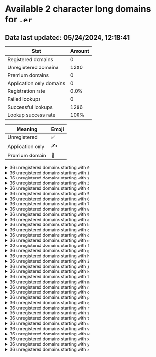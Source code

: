 # Available 2 character long domains for `.er`

## Data last updated: 05/24/2024, 12:18:41

|Stat|Amount|
|--|--|
|Registered domains|0|
|Unregistered domains|1296|
|Premium domains|0|
|Application only domains|0|
|Registration rate|0.0%|
|Failed lookups|0|
|Successful lookups|1296|
|Lookup success rate|100%|


|Meaning|Emoji|
|--|--|
|Unregistered|:white_check_mark:|
|Application only|:writing_hand:|
|Premium domain|:gem:|

<details>
<summary>36 unregistered domains starting with <bold><code>0</code></bold></summary>

|Type|Domain|
|--|--|
|:white_check_mark:|`00.er`|
|:white_check_mark:|`01.er`|
|:white_check_mark:|`02.er`|
|:white_check_mark:|`03.er`|
|:white_check_mark:|`04.er`|
|:white_check_mark:|`05.er`|
|:white_check_mark:|`06.er`|
|:white_check_mark:|`07.er`|
|:white_check_mark:|`08.er`|
|:white_check_mark:|`09.er`|
|:white_check_mark:|`0a.er`|
|:white_check_mark:|`0b.er`|
|:white_check_mark:|`0c.er`|
|:white_check_mark:|`0d.er`|
|:white_check_mark:|`0e.er`|
|:white_check_mark:|`0f.er`|
|:white_check_mark:|`0g.er`|
|:white_check_mark:|`0h.er`|
|:white_check_mark:|`0i.er`|
|:white_check_mark:|`0j.er`|
|:white_check_mark:|`0k.er`|
|:white_check_mark:|`0l.er`|
|:white_check_mark:|`0m.er`|
|:white_check_mark:|`0n.er`|
|:white_check_mark:|`0o.er`|
|:white_check_mark:|`0p.er`|
|:white_check_mark:|`0q.er`|
|:white_check_mark:|`0r.er`|
|:white_check_mark:|`0s.er`|
|:white_check_mark:|`0t.er`|
|:white_check_mark:|`0u.er`|
|:white_check_mark:|`0v.er`|
|:white_check_mark:|`0w.er`|
|:white_check_mark:|`0x.er`|
|:white_check_mark:|`0y.er`|
|:white_check_mark:|`0z.er`|
</details>
<details>
<summary>36 unregistered domains starting with <bold><code>1</code></bold></summary>

|Type|Domain|
|--|--|
|:white_check_mark:|`10.er`|
|:white_check_mark:|`11.er`|
|:white_check_mark:|`12.er`|
|:white_check_mark:|`13.er`|
|:white_check_mark:|`14.er`|
|:white_check_mark:|`15.er`|
|:white_check_mark:|`16.er`|
|:white_check_mark:|`17.er`|
|:white_check_mark:|`18.er`|
|:white_check_mark:|`19.er`|
|:white_check_mark:|`1a.er`|
|:white_check_mark:|`1b.er`|
|:white_check_mark:|`1c.er`|
|:white_check_mark:|`1d.er`|
|:white_check_mark:|`1e.er`|
|:white_check_mark:|`1f.er`|
|:white_check_mark:|`1g.er`|
|:white_check_mark:|`1h.er`|
|:white_check_mark:|`1i.er`|
|:white_check_mark:|`1j.er`|
|:white_check_mark:|`1k.er`|
|:white_check_mark:|`1l.er`|
|:white_check_mark:|`1m.er`|
|:white_check_mark:|`1n.er`|
|:white_check_mark:|`1o.er`|
|:white_check_mark:|`1p.er`|
|:white_check_mark:|`1q.er`|
|:white_check_mark:|`1r.er`|
|:white_check_mark:|`1s.er`|
|:white_check_mark:|`1t.er`|
|:white_check_mark:|`1u.er`|
|:white_check_mark:|`1v.er`|
|:white_check_mark:|`1w.er`|
|:white_check_mark:|`1x.er`|
|:white_check_mark:|`1y.er`|
|:white_check_mark:|`1z.er`|
</details>
<details>
<summary>36 unregistered domains starting with <bold><code>2</code></bold></summary>

|Type|Domain|
|--|--|
|:white_check_mark:|`20.er`|
|:white_check_mark:|`21.er`|
|:white_check_mark:|`22.er`|
|:white_check_mark:|`23.er`|
|:white_check_mark:|`24.er`|
|:white_check_mark:|`25.er`|
|:white_check_mark:|`26.er`|
|:white_check_mark:|`27.er`|
|:white_check_mark:|`28.er`|
|:white_check_mark:|`29.er`|
|:white_check_mark:|`2a.er`|
|:white_check_mark:|`2b.er`|
|:white_check_mark:|`2c.er`|
|:white_check_mark:|`2d.er`|
|:white_check_mark:|`2e.er`|
|:white_check_mark:|`2f.er`|
|:white_check_mark:|`2g.er`|
|:white_check_mark:|`2h.er`|
|:white_check_mark:|`2i.er`|
|:white_check_mark:|`2j.er`|
|:white_check_mark:|`2k.er`|
|:white_check_mark:|`2l.er`|
|:white_check_mark:|`2m.er`|
|:white_check_mark:|`2n.er`|
|:white_check_mark:|`2o.er`|
|:white_check_mark:|`2p.er`|
|:white_check_mark:|`2q.er`|
|:white_check_mark:|`2r.er`|
|:white_check_mark:|`2s.er`|
|:white_check_mark:|`2t.er`|
|:white_check_mark:|`2u.er`|
|:white_check_mark:|`2v.er`|
|:white_check_mark:|`2w.er`|
|:white_check_mark:|`2x.er`|
|:white_check_mark:|`2y.er`|
|:white_check_mark:|`2z.er`|
</details>
<details>
<summary>36 unregistered domains starting with <bold><code>3</code></bold></summary>

|Type|Domain|
|--|--|
|:white_check_mark:|`30.er`|
|:white_check_mark:|`31.er`|
|:white_check_mark:|`32.er`|
|:white_check_mark:|`33.er`|
|:white_check_mark:|`34.er`|
|:white_check_mark:|`35.er`|
|:white_check_mark:|`36.er`|
|:white_check_mark:|`37.er`|
|:white_check_mark:|`38.er`|
|:white_check_mark:|`39.er`|
|:white_check_mark:|`3a.er`|
|:white_check_mark:|`3b.er`|
|:white_check_mark:|`3c.er`|
|:white_check_mark:|`3d.er`|
|:white_check_mark:|`3e.er`|
|:white_check_mark:|`3f.er`|
|:white_check_mark:|`3g.er`|
|:white_check_mark:|`3h.er`|
|:white_check_mark:|`3i.er`|
|:white_check_mark:|`3j.er`|
|:white_check_mark:|`3k.er`|
|:white_check_mark:|`3l.er`|
|:white_check_mark:|`3m.er`|
|:white_check_mark:|`3n.er`|
|:white_check_mark:|`3o.er`|
|:white_check_mark:|`3p.er`|
|:white_check_mark:|`3q.er`|
|:white_check_mark:|`3r.er`|
|:white_check_mark:|`3s.er`|
|:white_check_mark:|`3t.er`|
|:white_check_mark:|`3u.er`|
|:white_check_mark:|`3v.er`|
|:white_check_mark:|`3w.er`|
|:white_check_mark:|`3x.er`|
|:white_check_mark:|`3y.er`|
|:white_check_mark:|`3z.er`|
</details>
<details>
<summary>36 unregistered domains starting with <bold><code>4</code></bold></summary>

|Type|Domain|
|--|--|
|:white_check_mark:|`40.er`|
|:white_check_mark:|`41.er`|
|:white_check_mark:|`42.er`|
|:white_check_mark:|`43.er`|
|:white_check_mark:|`44.er`|
|:white_check_mark:|`45.er`|
|:white_check_mark:|`46.er`|
|:white_check_mark:|`47.er`|
|:white_check_mark:|`48.er`|
|:white_check_mark:|`49.er`|
|:white_check_mark:|`4a.er`|
|:white_check_mark:|`4b.er`|
|:white_check_mark:|`4c.er`|
|:white_check_mark:|`4d.er`|
|:white_check_mark:|`4e.er`|
|:white_check_mark:|`4f.er`|
|:white_check_mark:|`4g.er`|
|:white_check_mark:|`4h.er`|
|:white_check_mark:|`4i.er`|
|:white_check_mark:|`4j.er`|
|:white_check_mark:|`4k.er`|
|:white_check_mark:|`4l.er`|
|:white_check_mark:|`4m.er`|
|:white_check_mark:|`4n.er`|
|:white_check_mark:|`4o.er`|
|:white_check_mark:|`4p.er`|
|:white_check_mark:|`4q.er`|
|:white_check_mark:|`4r.er`|
|:white_check_mark:|`4s.er`|
|:white_check_mark:|`4t.er`|
|:white_check_mark:|`4u.er`|
|:white_check_mark:|`4v.er`|
|:white_check_mark:|`4w.er`|
|:white_check_mark:|`4x.er`|
|:white_check_mark:|`4y.er`|
|:white_check_mark:|`4z.er`|
</details>
<details>
<summary>36 unregistered domains starting with <bold><code>5</code></bold></summary>

|Type|Domain|
|--|--|
|:white_check_mark:|`50.er`|
|:white_check_mark:|`51.er`|
|:white_check_mark:|`52.er`|
|:white_check_mark:|`53.er`|
|:white_check_mark:|`54.er`|
|:white_check_mark:|`55.er`|
|:white_check_mark:|`56.er`|
|:white_check_mark:|`57.er`|
|:white_check_mark:|`58.er`|
|:white_check_mark:|`59.er`|
|:white_check_mark:|`5a.er`|
|:white_check_mark:|`5b.er`|
|:white_check_mark:|`5c.er`|
|:white_check_mark:|`5d.er`|
|:white_check_mark:|`5e.er`|
|:white_check_mark:|`5f.er`|
|:white_check_mark:|`5g.er`|
|:white_check_mark:|`5h.er`|
|:white_check_mark:|`5i.er`|
|:white_check_mark:|`5j.er`|
|:white_check_mark:|`5k.er`|
|:white_check_mark:|`5l.er`|
|:white_check_mark:|`5m.er`|
|:white_check_mark:|`5n.er`|
|:white_check_mark:|`5o.er`|
|:white_check_mark:|`5p.er`|
|:white_check_mark:|`5q.er`|
|:white_check_mark:|`5r.er`|
|:white_check_mark:|`5s.er`|
|:white_check_mark:|`5t.er`|
|:white_check_mark:|`5u.er`|
|:white_check_mark:|`5v.er`|
|:white_check_mark:|`5w.er`|
|:white_check_mark:|`5x.er`|
|:white_check_mark:|`5y.er`|
|:white_check_mark:|`5z.er`|
</details>
<details>
<summary>36 unregistered domains starting with <bold><code>6</code></bold></summary>

|Type|Domain|
|--|--|
|:white_check_mark:|`60.er`|
|:white_check_mark:|`61.er`|
|:white_check_mark:|`62.er`|
|:white_check_mark:|`63.er`|
|:white_check_mark:|`64.er`|
|:white_check_mark:|`65.er`|
|:white_check_mark:|`66.er`|
|:white_check_mark:|`67.er`|
|:white_check_mark:|`68.er`|
|:white_check_mark:|`69.er`|
|:white_check_mark:|`6a.er`|
|:white_check_mark:|`6b.er`|
|:white_check_mark:|`6c.er`|
|:white_check_mark:|`6d.er`|
|:white_check_mark:|`6e.er`|
|:white_check_mark:|`6f.er`|
|:white_check_mark:|`6g.er`|
|:white_check_mark:|`6h.er`|
|:white_check_mark:|`6i.er`|
|:white_check_mark:|`6j.er`|
|:white_check_mark:|`6k.er`|
|:white_check_mark:|`6l.er`|
|:white_check_mark:|`6m.er`|
|:white_check_mark:|`6n.er`|
|:white_check_mark:|`6o.er`|
|:white_check_mark:|`6p.er`|
|:white_check_mark:|`6q.er`|
|:white_check_mark:|`6r.er`|
|:white_check_mark:|`6s.er`|
|:white_check_mark:|`6t.er`|
|:white_check_mark:|`6u.er`|
|:white_check_mark:|`6v.er`|
|:white_check_mark:|`6w.er`|
|:white_check_mark:|`6x.er`|
|:white_check_mark:|`6y.er`|
|:white_check_mark:|`6z.er`|
</details>
<details>
<summary>36 unregistered domains starting with <bold><code>7</code></bold></summary>

|Type|Domain|
|--|--|
|:white_check_mark:|`70.er`|
|:white_check_mark:|`71.er`|
|:white_check_mark:|`72.er`|
|:white_check_mark:|`73.er`|
|:white_check_mark:|`74.er`|
|:white_check_mark:|`75.er`|
|:white_check_mark:|`76.er`|
|:white_check_mark:|`77.er`|
|:white_check_mark:|`78.er`|
|:white_check_mark:|`79.er`|
|:white_check_mark:|`7a.er`|
|:white_check_mark:|`7b.er`|
|:white_check_mark:|`7c.er`|
|:white_check_mark:|`7d.er`|
|:white_check_mark:|`7e.er`|
|:white_check_mark:|`7f.er`|
|:white_check_mark:|`7g.er`|
|:white_check_mark:|`7h.er`|
|:white_check_mark:|`7i.er`|
|:white_check_mark:|`7j.er`|
|:white_check_mark:|`7k.er`|
|:white_check_mark:|`7l.er`|
|:white_check_mark:|`7m.er`|
|:white_check_mark:|`7n.er`|
|:white_check_mark:|`7o.er`|
|:white_check_mark:|`7p.er`|
|:white_check_mark:|`7q.er`|
|:white_check_mark:|`7r.er`|
|:white_check_mark:|`7s.er`|
|:white_check_mark:|`7t.er`|
|:white_check_mark:|`7u.er`|
|:white_check_mark:|`7v.er`|
|:white_check_mark:|`7w.er`|
|:white_check_mark:|`7x.er`|
|:white_check_mark:|`7y.er`|
|:white_check_mark:|`7z.er`|
</details>
<details>
<summary>36 unregistered domains starting with <bold><code>8</code></bold></summary>

|Type|Domain|
|--|--|
|:white_check_mark:|`80.er`|
|:white_check_mark:|`81.er`|
|:white_check_mark:|`82.er`|
|:white_check_mark:|`83.er`|
|:white_check_mark:|`84.er`|
|:white_check_mark:|`85.er`|
|:white_check_mark:|`86.er`|
|:white_check_mark:|`87.er`|
|:white_check_mark:|`88.er`|
|:white_check_mark:|`89.er`|
|:white_check_mark:|`8a.er`|
|:white_check_mark:|`8b.er`|
|:white_check_mark:|`8c.er`|
|:white_check_mark:|`8d.er`|
|:white_check_mark:|`8e.er`|
|:white_check_mark:|`8f.er`|
|:white_check_mark:|`8g.er`|
|:white_check_mark:|`8h.er`|
|:white_check_mark:|`8i.er`|
|:white_check_mark:|`8j.er`|
|:white_check_mark:|`8k.er`|
|:white_check_mark:|`8l.er`|
|:white_check_mark:|`8m.er`|
|:white_check_mark:|`8n.er`|
|:white_check_mark:|`8o.er`|
|:white_check_mark:|`8p.er`|
|:white_check_mark:|`8q.er`|
|:white_check_mark:|`8r.er`|
|:white_check_mark:|`8s.er`|
|:white_check_mark:|`8t.er`|
|:white_check_mark:|`8u.er`|
|:white_check_mark:|`8v.er`|
|:white_check_mark:|`8w.er`|
|:white_check_mark:|`8x.er`|
|:white_check_mark:|`8y.er`|
|:white_check_mark:|`8z.er`|
</details>
<details>
<summary>36 unregistered domains starting with <bold><code>9</code></bold></summary>

|Type|Domain|
|--|--|
|:white_check_mark:|`90.er`|
|:white_check_mark:|`91.er`|
|:white_check_mark:|`92.er`|
|:white_check_mark:|`93.er`|
|:white_check_mark:|`94.er`|
|:white_check_mark:|`95.er`|
|:white_check_mark:|`96.er`|
|:white_check_mark:|`97.er`|
|:white_check_mark:|`98.er`|
|:white_check_mark:|`99.er`|
|:white_check_mark:|`9a.er`|
|:white_check_mark:|`9b.er`|
|:white_check_mark:|`9c.er`|
|:white_check_mark:|`9d.er`|
|:white_check_mark:|`9e.er`|
|:white_check_mark:|`9f.er`|
|:white_check_mark:|`9g.er`|
|:white_check_mark:|`9h.er`|
|:white_check_mark:|`9i.er`|
|:white_check_mark:|`9j.er`|
|:white_check_mark:|`9k.er`|
|:white_check_mark:|`9l.er`|
|:white_check_mark:|`9m.er`|
|:white_check_mark:|`9n.er`|
|:white_check_mark:|`9o.er`|
|:white_check_mark:|`9p.er`|
|:white_check_mark:|`9q.er`|
|:white_check_mark:|`9r.er`|
|:white_check_mark:|`9s.er`|
|:white_check_mark:|`9t.er`|
|:white_check_mark:|`9u.er`|
|:white_check_mark:|`9v.er`|
|:white_check_mark:|`9w.er`|
|:white_check_mark:|`9x.er`|
|:white_check_mark:|`9y.er`|
|:white_check_mark:|`9z.er`|
</details>
<details>
<summary>36 unregistered domains starting with <bold><code>a</code></bold></summary>

|Type|Domain|
|--|--|
|:white_check_mark:|`a0.er`|
|:white_check_mark:|`a1.er`|
|:white_check_mark:|`a2.er`|
|:white_check_mark:|`a3.er`|
|:white_check_mark:|`a4.er`|
|:white_check_mark:|`a5.er`|
|:white_check_mark:|`a6.er`|
|:white_check_mark:|`a7.er`|
|:white_check_mark:|`a8.er`|
|:white_check_mark:|`a9.er`|
|:white_check_mark:|`aa.er`|
|:white_check_mark:|`ab.er`|
|:white_check_mark:|`ac.er`|
|:white_check_mark:|`ad.er`|
|:white_check_mark:|`ae.er`|
|:white_check_mark:|`af.er`|
|:white_check_mark:|`ag.er`|
|:white_check_mark:|`ah.er`|
|:white_check_mark:|`ai.er`|
|:white_check_mark:|`aj.er`|
|:white_check_mark:|`ak.er`|
|:white_check_mark:|`al.er`|
|:white_check_mark:|`am.er`|
|:white_check_mark:|`an.er`|
|:white_check_mark:|`ao.er`|
|:white_check_mark:|`ap.er`|
|:white_check_mark:|`aq.er`|
|:white_check_mark:|`ar.er`|
|:white_check_mark:|`as.er`|
|:white_check_mark:|`at.er`|
|:white_check_mark:|`au.er`|
|:white_check_mark:|`av.er`|
|:white_check_mark:|`aw.er`|
|:white_check_mark:|`ax.er`|
|:white_check_mark:|`ay.er`|
|:white_check_mark:|`az.er`|
</details>
<details>
<summary>36 unregistered domains starting with <bold><code>b</code></bold></summary>

|Type|Domain|
|--|--|
|:white_check_mark:|`b0.er`|
|:white_check_mark:|`b1.er`|
|:white_check_mark:|`b2.er`|
|:white_check_mark:|`b3.er`|
|:white_check_mark:|`b4.er`|
|:white_check_mark:|`b5.er`|
|:white_check_mark:|`b6.er`|
|:white_check_mark:|`b7.er`|
|:white_check_mark:|`b8.er`|
|:white_check_mark:|`b9.er`|
|:white_check_mark:|`ba.er`|
|:white_check_mark:|`bb.er`|
|:white_check_mark:|`bc.er`|
|:white_check_mark:|`bd.er`|
|:white_check_mark:|`be.er`|
|:white_check_mark:|`bf.er`|
|:white_check_mark:|`bg.er`|
|:white_check_mark:|`bh.er`|
|:white_check_mark:|`bi.er`|
|:white_check_mark:|`bj.er`|
|:white_check_mark:|`bk.er`|
|:white_check_mark:|`bl.er`|
|:white_check_mark:|`bm.er`|
|:white_check_mark:|`bn.er`|
|:white_check_mark:|`bo.er`|
|:white_check_mark:|`bp.er`|
|:white_check_mark:|`bq.er`|
|:white_check_mark:|`br.er`|
|:white_check_mark:|`bs.er`|
|:white_check_mark:|`bt.er`|
|:white_check_mark:|`bu.er`|
|:white_check_mark:|`bv.er`|
|:white_check_mark:|`bw.er`|
|:white_check_mark:|`bx.er`|
|:white_check_mark:|`by.er`|
|:white_check_mark:|`bz.er`|
</details>
<details>
<summary>36 unregistered domains starting with <bold><code>c</code></bold></summary>

|Type|Domain|
|--|--|
|:white_check_mark:|`c0.er`|
|:white_check_mark:|`c1.er`|
|:white_check_mark:|`c2.er`|
|:white_check_mark:|`c3.er`|
|:white_check_mark:|`c4.er`|
|:white_check_mark:|`c5.er`|
|:white_check_mark:|`c6.er`|
|:white_check_mark:|`c7.er`|
|:white_check_mark:|`c8.er`|
|:white_check_mark:|`c9.er`|
|:white_check_mark:|`ca.er`|
|:white_check_mark:|`cb.er`|
|:white_check_mark:|`cc.er`|
|:white_check_mark:|`cd.er`|
|:white_check_mark:|`ce.er`|
|:white_check_mark:|`cf.er`|
|:white_check_mark:|`cg.er`|
|:white_check_mark:|`ch.er`|
|:white_check_mark:|`ci.er`|
|:white_check_mark:|`cj.er`|
|:white_check_mark:|`ck.er`|
|:white_check_mark:|`cl.er`|
|:white_check_mark:|`cm.er`|
|:white_check_mark:|`cn.er`|
|:white_check_mark:|`co.er`|
|:white_check_mark:|`cp.er`|
|:white_check_mark:|`cq.er`|
|:white_check_mark:|`cr.er`|
|:white_check_mark:|`cs.er`|
|:white_check_mark:|`ct.er`|
|:white_check_mark:|`cu.er`|
|:white_check_mark:|`cv.er`|
|:white_check_mark:|`cw.er`|
|:white_check_mark:|`cx.er`|
|:white_check_mark:|`cy.er`|
|:white_check_mark:|`cz.er`|
</details>
<details>
<summary>36 unregistered domains starting with <bold><code>d</code></bold></summary>

|Type|Domain|
|--|--|
|:white_check_mark:|`d0.er`|
|:white_check_mark:|`d1.er`|
|:white_check_mark:|`d2.er`|
|:white_check_mark:|`d3.er`|
|:white_check_mark:|`d4.er`|
|:white_check_mark:|`d5.er`|
|:white_check_mark:|`d6.er`|
|:white_check_mark:|`d7.er`|
|:white_check_mark:|`d8.er`|
|:white_check_mark:|`d9.er`|
|:white_check_mark:|`da.er`|
|:white_check_mark:|`db.er`|
|:white_check_mark:|`dc.er`|
|:white_check_mark:|`dd.er`|
|:white_check_mark:|`de.er`|
|:white_check_mark:|`df.er`|
|:white_check_mark:|`dg.er`|
|:white_check_mark:|`dh.er`|
|:white_check_mark:|`di.er`|
|:white_check_mark:|`dj.er`|
|:white_check_mark:|`dk.er`|
|:white_check_mark:|`dl.er`|
|:white_check_mark:|`dm.er`|
|:white_check_mark:|`dn.er`|
|:white_check_mark:|`do.er`|
|:white_check_mark:|`dp.er`|
|:white_check_mark:|`dq.er`|
|:white_check_mark:|`dr.er`|
|:white_check_mark:|`ds.er`|
|:white_check_mark:|`dt.er`|
|:white_check_mark:|`du.er`|
|:white_check_mark:|`dv.er`|
|:white_check_mark:|`dw.er`|
|:white_check_mark:|`dx.er`|
|:white_check_mark:|`dy.er`|
|:white_check_mark:|`dz.er`|
</details>
<details>
<summary>36 unregistered domains starting with <bold><code>e</code></bold></summary>

|Type|Domain|
|--|--|
|:white_check_mark:|`e0.er`|
|:white_check_mark:|`e1.er`|
|:white_check_mark:|`e2.er`|
|:white_check_mark:|`e3.er`|
|:white_check_mark:|`e4.er`|
|:white_check_mark:|`e5.er`|
|:white_check_mark:|`e6.er`|
|:white_check_mark:|`e7.er`|
|:white_check_mark:|`e8.er`|
|:white_check_mark:|`e9.er`|
|:white_check_mark:|`ea.er`|
|:white_check_mark:|`eb.er`|
|:white_check_mark:|`ec.er`|
|:white_check_mark:|`ed.er`|
|:white_check_mark:|`ee.er`|
|:white_check_mark:|`ef.er`|
|:white_check_mark:|`eg.er`|
|:white_check_mark:|`eh.er`|
|:white_check_mark:|`ei.er`|
|:white_check_mark:|`ej.er`|
|:white_check_mark:|`ek.er`|
|:white_check_mark:|`el.er`|
|:white_check_mark:|`em.er`|
|:white_check_mark:|`en.er`|
|:white_check_mark:|`eo.er`|
|:white_check_mark:|`ep.er`|
|:white_check_mark:|`eq.er`|
|:white_check_mark:|`er.er`|
|:white_check_mark:|`es.er`|
|:white_check_mark:|`et.er`|
|:white_check_mark:|`eu.er`|
|:white_check_mark:|`ev.er`|
|:white_check_mark:|`ew.er`|
|:white_check_mark:|`ex.er`|
|:white_check_mark:|`ey.er`|
|:white_check_mark:|`ez.er`|
</details>
<details>
<summary>36 unregistered domains starting with <bold><code>f</code></bold></summary>

|Type|Domain|
|--|--|
|:white_check_mark:|`f0.er`|
|:white_check_mark:|`f1.er`|
|:white_check_mark:|`f2.er`|
|:white_check_mark:|`f3.er`|
|:white_check_mark:|`f4.er`|
|:white_check_mark:|`f5.er`|
|:white_check_mark:|`f6.er`|
|:white_check_mark:|`f7.er`|
|:white_check_mark:|`f8.er`|
|:white_check_mark:|`f9.er`|
|:white_check_mark:|`fa.er`|
|:white_check_mark:|`fb.er`|
|:white_check_mark:|`fc.er`|
|:white_check_mark:|`fd.er`|
|:white_check_mark:|`fe.er`|
|:white_check_mark:|`ff.er`|
|:white_check_mark:|`fg.er`|
|:white_check_mark:|`fh.er`|
|:white_check_mark:|`fi.er`|
|:white_check_mark:|`fj.er`|
|:white_check_mark:|`fk.er`|
|:white_check_mark:|`fl.er`|
|:white_check_mark:|`fm.er`|
|:white_check_mark:|`fn.er`|
|:white_check_mark:|`fo.er`|
|:white_check_mark:|`fp.er`|
|:white_check_mark:|`fq.er`|
|:white_check_mark:|`fr.er`|
|:white_check_mark:|`fs.er`|
|:white_check_mark:|`ft.er`|
|:white_check_mark:|`fu.er`|
|:white_check_mark:|`fv.er`|
|:white_check_mark:|`fw.er`|
|:white_check_mark:|`fx.er`|
|:white_check_mark:|`fy.er`|
|:white_check_mark:|`fz.er`|
</details>
<details>
<summary>36 unregistered domains starting with <bold><code>g</code></bold></summary>

|Type|Domain|
|--|--|
|:white_check_mark:|`g0.er`|
|:white_check_mark:|`g1.er`|
|:white_check_mark:|`g2.er`|
|:white_check_mark:|`g3.er`|
|:white_check_mark:|`g4.er`|
|:white_check_mark:|`g5.er`|
|:white_check_mark:|`g6.er`|
|:white_check_mark:|`g7.er`|
|:white_check_mark:|`g8.er`|
|:white_check_mark:|`g9.er`|
|:white_check_mark:|`ga.er`|
|:white_check_mark:|`gb.er`|
|:white_check_mark:|`gc.er`|
|:white_check_mark:|`gd.er`|
|:white_check_mark:|`ge.er`|
|:white_check_mark:|`gf.er`|
|:white_check_mark:|`gg.er`|
|:white_check_mark:|`gh.er`|
|:white_check_mark:|`gi.er`|
|:white_check_mark:|`gj.er`|
|:white_check_mark:|`gk.er`|
|:white_check_mark:|`gl.er`|
|:white_check_mark:|`gm.er`|
|:white_check_mark:|`gn.er`|
|:white_check_mark:|`go.er`|
|:white_check_mark:|`gp.er`|
|:white_check_mark:|`gq.er`|
|:white_check_mark:|`gr.er`|
|:white_check_mark:|`gs.er`|
|:white_check_mark:|`gt.er`|
|:white_check_mark:|`gu.er`|
|:white_check_mark:|`gv.er`|
|:white_check_mark:|`gw.er`|
|:white_check_mark:|`gx.er`|
|:white_check_mark:|`gy.er`|
|:white_check_mark:|`gz.er`|
</details>
<details>
<summary>36 unregistered domains starting with <bold><code>h</code></bold></summary>

|Type|Domain|
|--|--|
|:white_check_mark:|`h0.er`|
|:white_check_mark:|`h1.er`|
|:white_check_mark:|`h2.er`|
|:white_check_mark:|`h3.er`|
|:white_check_mark:|`h4.er`|
|:white_check_mark:|`h5.er`|
|:white_check_mark:|`h6.er`|
|:white_check_mark:|`h7.er`|
|:white_check_mark:|`h8.er`|
|:white_check_mark:|`h9.er`|
|:white_check_mark:|`ha.er`|
|:white_check_mark:|`hb.er`|
|:white_check_mark:|`hc.er`|
|:white_check_mark:|`hd.er`|
|:white_check_mark:|`he.er`|
|:white_check_mark:|`hf.er`|
|:white_check_mark:|`hg.er`|
|:white_check_mark:|`hh.er`|
|:white_check_mark:|`hi.er`|
|:white_check_mark:|`hj.er`|
|:white_check_mark:|`hk.er`|
|:white_check_mark:|`hl.er`|
|:white_check_mark:|`hm.er`|
|:white_check_mark:|`hn.er`|
|:white_check_mark:|`ho.er`|
|:white_check_mark:|`hp.er`|
|:white_check_mark:|`hq.er`|
|:white_check_mark:|`hr.er`|
|:white_check_mark:|`hs.er`|
|:white_check_mark:|`ht.er`|
|:white_check_mark:|`hu.er`|
|:white_check_mark:|`hv.er`|
|:white_check_mark:|`hw.er`|
|:white_check_mark:|`hx.er`|
|:white_check_mark:|`hy.er`|
|:white_check_mark:|`hz.er`|
</details>
<details>
<summary>36 unregistered domains starting with <bold><code>i</code></bold></summary>

|Type|Domain|
|--|--|
|:white_check_mark:|`i0.er`|
|:white_check_mark:|`i1.er`|
|:white_check_mark:|`i2.er`|
|:white_check_mark:|`i3.er`|
|:white_check_mark:|`i4.er`|
|:white_check_mark:|`i5.er`|
|:white_check_mark:|`i6.er`|
|:white_check_mark:|`i7.er`|
|:white_check_mark:|`i8.er`|
|:white_check_mark:|`i9.er`|
|:white_check_mark:|`ia.er`|
|:white_check_mark:|`ib.er`|
|:white_check_mark:|`ic.er`|
|:white_check_mark:|`id.er`|
|:white_check_mark:|`ie.er`|
|:white_check_mark:|`if.er`|
|:white_check_mark:|`ig.er`|
|:white_check_mark:|`ih.er`|
|:white_check_mark:|`ii.er`|
|:white_check_mark:|`ij.er`|
|:white_check_mark:|`ik.er`|
|:white_check_mark:|`il.er`|
|:white_check_mark:|`im.er`|
|:white_check_mark:|`in.er`|
|:white_check_mark:|`io.er`|
|:white_check_mark:|`ip.er`|
|:white_check_mark:|`iq.er`|
|:white_check_mark:|`ir.er`|
|:white_check_mark:|`is.er`|
|:white_check_mark:|`it.er`|
|:white_check_mark:|`iu.er`|
|:white_check_mark:|`iv.er`|
|:white_check_mark:|`iw.er`|
|:white_check_mark:|`ix.er`|
|:white_check_mark:|`iy.er`|
|:white_check_mark:|`iz.er`|
</details>
<details>
<summary>36 unregistered domains starting with <bold><code>j</code></bold></summary>

|Type|Domain|
|--|--|
|:white_check_mark:|`j0.er`|
|:white_check_mark:|`j1.er`|
|:white_check_mark:|`j2.er`|
|:white_check_mark:|`j3.er`|
|:white_check_mark:|`j4.er`|
|:white_check_mark:|`j5.er`|
|:white_check_mark:|`j6.er`|
|:white_check_mark:|`j7.er`|
|:white_check_mark:|`j8.er`|
|:white_check_mark:|`j9.er`|
|:white_check_mark:|`ja.er`|
|:white_check_mark:|`jb.er`|
|:white_check_mark:|`jc.er`|
|:white_check_mark:|`jd.er`|
|:white_check_mark:|`je.er`|
|:white_check_mark:|`jf.er`|
|:white_check_mark:|`jg.er`|
|:white_check_mark:|`jh.er`|
|:white_check_mark:|`ji.er`|
|:white_check_mark:|`jj.er`|
|:white_check_mark:|`jk.er`|
|:white_check_mark:|`jl.er`|
|:white_check_mark:|`jm.er`|
|:white_check_mark:|`jn.er`|
|:white_check_mark:|`jo.er`|
|:white_check_mark:|`jp.er`|
|:white_check_mark:|`jq.er`|
|:white_check_mark:|`jr.er`|
|:white_check_mark:|`js.er`|
|:white_check_mark:|`jt.er`|
|:white_check_mark:|`ju.er`|
|:white_check_mark:|`jv.er`|
|:white_check_mark:|`jw.er`|
|:white_check_mark:|`jx.er`|
|:white_check_mark:|`jy.er`|
|:white_check_mark:|`jz.er`|
</details>
<details>
<summary>36 unregistered domains starting with <bold><code>k</code></bold></summary>

|Type|Domain|
|--|--|
|:white_check_mark:|`k0.er`|
|:white_check_mark:|`k1.er`|
|:white_check_mark:|`k2.er`|
|:white_check_mark:|`k3.er`|
|:white_check_mark:|`k4.er`|
|:white_check_mark:|`k5.er`|
|:white_check_mark:|`k6.er`|
|:white_check_mark:|`k7.er`|
|:white_check_mark:|`k8.er`|
|:white_check_mark:|`k9.er`|
|:white_check_mark:|`ka.er`|
|:white_check_mark:|`kb.er`|
|:white_check_mark:|`kc.er`|
|:white_check_mark:|`kd.er`|
|:white_check_mark:|`ke.er`|
|:white_check_mark:|`kf.er`|
|:white_check_mark:|`kg.er`|
|:white_check_mark:|`kh.er`|
|:white_check_mark:|`ki.er`|
|:white_check_mark:|`kj.er`|
|:white_check_mark:|`kk.er`|
|:white_check_mark:|`kl.er`|
|:white_check_mark:|`km.er`|
|:white_check_mark:|`kn.er`|
|:white_check_mark:|`ko.er`|
|:white_check_mark:|`kp.er`|
|:white_check_mark:|`kq.er`|
|:white_check_mark:|`kr.er`|
|:white_check_mark:|`ks.er`|
|:white_check_mark:|`kt.er`|
|:white_check_mark:|`ku.er`|
|:white_check_mark:|`kv.er`|
|:white_check_mark:|`kw.er`|
|:white_check_mark:|`kx.er`|
|:white_check_mark:|`ky.er`|
|:white_check_mark:|`kz.er`|
</details>
<details>
<summary>36 unregistered domains starting with <bold><code>l</code></bold></summary>

|Type|Domain|
|--|--|
|:white_check_mark:|`l0.er`|
|:white_check_mark:|`l1.er`|
|:white_check_mark:|`l2.er`|
|:white_check_mark:|`l3.er`|
|:white_check_mark:|`l4.er`|
|:white_check_mark:|`l5.er`|
|:white_check_mark:|`l6.er`|
|:white_check_mark:|`l7.er`|
|:white_check_mark:|`l8.er`|
|:white_check_mark:|`l9.er`|
|:white_check_mark:|`la.er`|
|:white_check_mark:|`lb.er`|
|:white_check_mark:|`lc.er`|
|:white_check_mark:|`ld.er`|
|:white_check_mark:|`le.er`|
|:white_check_mark:|`lf.er`|
|:white_check_mark:|`lg.er`|
|:white_check_mark:|`lh.er`|
|:white_check_mark:|`li.er`|
|:white_check_mark:|`lj.er`|
|:white_check_mark:|`lk.er`|
|:white_check_mark:|`ll.er`|
|:white_check_mark:|`lm.er`|
|:white_check_mark:|`ln.er`|
|:white_check_mark:|`lo.er`|
|:white_check_mark:|`lp.er`|
|:white_check_mark:|`lq.er`|
|:white_check_mark:|`lr.er`|
|:white_check_mark:|`ls.er`|
|:white_check_mark:|`lt.er`|
|:white_check_mark:|`lu.er`|
|:white_check_mark:|`lv.er`|
|:white_check_mark:|`lw.er`|
|:white_check_mark:|`lx.er`|
|:white_check_mark:|`ly.er`|
|:white_check_mark:|`lz.er`|
</details>
<details>
<summary>36 unregistered domains starting with <bold><code>m</code></bold></summary>

|Type|Domain|
|--|--|
|:white_check_mark:|`m0.er`|
|:white_check_mark:|`m1.er`|
|:white_check_mark:|`m2.er`|
|:white_check_mark:|`m3.er`|
|:white_check_mark:|`m4.er`|
|:white_check_mark:|`m5.er`|
|:white_check_mark:|`m6.er`|
|:white_check_mark:|`m7.er`|
|:white_check_mark:|`m8.er`|
|:white_check_mark:|`m9.er`|
|:white_check_mark:|`ma.er`|
|:white_check_mark:|`mb.er`|
|:white_check_mark:|`mc.er`|
|:white_check_mark:|`md.er`|
|:white_check_mark:|`me.er`|
|:white_check_mark:|`mf.er`|
|:white_check_mark:|`mg.er`|
|:white_check_mark:|`mh.er`|
|:white_check_mark:|`mi.er`|
|:white_check_mark:|`mj.er`|
|:white_check_mark:|`mk.er`|
|:white_check_mark:|`ml.er`|
|:white_check_mark:|`mm.er`|
|:white_check_mark:|`mn.er`|
|:white_check_mark:|`mo.er`|
|:white_check_mark:|`mp.er`|
|:white_check_mark:|`mq.er`|
|:white_check_mark:|`mr.er`|
|:white_check_mark:|`ms.er`|
|:white_check_mark:|`mt.er`|
|:white_check_mark:|`mu.er`|
|:white_check_mark:|`mv.er`|
|:white_check_mark:|`mw.er`|
|:white_check_mark:|`mx.er`|
|:white_check_mark:|`my.er`|
|:white_check_mark:|`mz.er`|
</details>
<details>
<summary>36 unregistered domains starting with <bold><code>n</code></bold></summary>

|Type|Domain|
|--|--|
|:white_check_mark:|`n0.er`|
|:white_check_mark:|`n1.er`|
|:white_check_mark:|`n2.er`|
|:white_check_mark:|`n3.er`|
|:white_check_mark:|`n4.er`|
|:white_check_mark:|`n5.er`|
|:white_check_mark:|`n6.er`|
|:white_check_mark:|`n7.er`|
|:white_check_mark:|`n8.er`|
|:white_check_mark:|`n9.er`|
|:white_check_mark:|`na.er`|
|:white_check_mark:|`nb.er`|
|:white_check_mark:|`nc.er`|
|:white_check_mark:|`nd.er`|
|:white_check_mark:|`ne.er`|
|:white_check_mark:|`nf.er`|
|:white_check_mark:|`ng.er`|
|:white_check_mark:|`nh.er`|
|:white_check_mark:|`ni.er`|
|:white_check_mark:|`nj.er`|
|:white_check_mark:|`nk.er`|
|:white_check_mark:|`nl.er`|
|:white_check_mark:|`nm.er`|
|:white_check_mark:|`nn.er`|
|:white_check_mark:|`no.er`|
|:white_check_mark:|`np.er`|
|:white_check_mark:|`nq.er`|
|:white_check_mark:|`nr.er`|
|:white_check_mark:|`ns.er`|
|:white_check_mark:|`nt.er`|
|:white_check_mark:|`nu.er`|
|:white_check_mark:|`nv.er`|
|:white_check_mark:|`nw.er`|
|:white_check_mark:|`nx.er`|
|:white_check_mark:|`ny.er`|
|:white_check_mark:|`nz.er`|
</details>
<details>
<summary>36 unregistered domains starting with <bold><code>o</code></bold></summary>

|Type|Domain|
|--|--|
|:white_check_mark:|`o0.er`|
|:white_check_mark:|`o1.er`|
|:white_check_mark:|`o2.er`|
|:white_check_mark:|`o3.er`|
|:white_check_mark:|`o4.er`|
|:white_check_mark:|`o5.er`|
|:white_check_mark:|`o6.er`|
|:white_check_mark:|`o7.er`|
|:white_check_mark:|`o8.er`|
|:white_check_mark:|`o9.er`|
|:white_check_mark:|`oa.er`|
|:white_check_mark:|`ob.er`|
|:white_check_mark:|`oc.er`|
|:white_check_mark:|`od.er`|
|:white_check_mark:|`oe.er`|
|:white_check_mark:|`of.er`|
|:white_check_mark:|`og.er`|
|:white_check_mark:|`oh.er`|
|:white_check_mark:|`oi.er`|
|:white_check_mark:|`oj.er`|
|:white_check_mark:|`ok.er`|
|:white_check_mark:|`ol.er`|
|:white_check_mark:|`om.er`|
|:white_check_mark:|`on.er`|
|:white_check_mark:|`oo.er`|
|:white_check_mark:|`op.er`|
|:white_check_mark:|`oq.er`|
|:white_check_mark:|`or.er`|
|:white_check_mark:|`os.er`|
|:white_check_mark:|`ot.er`|
|:white_check_mark:|`ou.er`|
|:white_check_mark:|`ov.er`|
|:white_check_mark:|`ow.er`|
|:white_check_mark:|`ox.er`|
|:white_check_mark:|`oy.er`|
|:white_check_mark:|`oz.er`|
</details>
<details>
<summary>36 unregistered domains starting with <bold><code>p</code></bold></summary>

|Type|Domain|
|--|--|
|:white_check_mark:|`p0.er`|
|:white_check_mark:|`p1.er`|
|:white_check_mark:|`p2.er`|
|:white_check_mark:|`p3.er`|
|:white_check_mark:|`p4.er`|
|:white_check_mark:|`p5.er`|
|:white_check_mark:|`p6.er`|
|:white_check_mark:|`p7.er`|
|:white_check_mark:|`p8.er`|
|:white_check_mark:|`p9.er`|
|:white_check_mark:|`pa.er`|
|:white_check_mark:|`pb.er`|
|:white_check_mark:|`pc.er`|
|:white_check_mark:|`pd.er`|
|:white_check_mark:|`pe.er`|
|:white_check_mark:|`pf.er`|
|:white_check_mark:|`pg.er`|
|:white_check_mark:|`ph.er`|
|:white_check_mark:|`pi.er`|
|:white_check_mark:|`pj.er`|
|:white_check_mark:|`pk.er`|
|:white_check_mark:|`pl.er`|
|:white_check_mark:|`pm.er`|
|:white_check_mark:|`pn.er`|
|:white_check_mark:|`po.er`|
|:white_check_mark:|`pp.er`|
|:white_check_mark:|`pq.er`|
|:white_check_mark:|`pr.er`|
|:white_check_mark:|`ps.er`|
|:white_check_mark:|`pt.er`|
|:white_check_mark:|`pu.er`|
|:white_check_mark:|`pv.er`|
|:white_check_mark:|`pw.er`|
|:white_check_mark:|`px.er`|
|:white_check_mark:|`py.er`|
|:white_check_mark:|`pz.er`|
</details>
<details>
<summary>36 unregistered domains starting with <bold><code>q</code></bold></summary>

|Type|Domain|
|--|--|
|:white_check_mark:|`q0.er`|
|:white_check_mark:|`q1.er`|
|:white_check_mark:|`q2.er`|
|:white_check_mark:|`q3.er`|
|:white_check_mark:|`q4.er`|
|:white_check_mark:|`q5.er`|
|:white_check_mark:|`q6.er`|
|:white_check_mark:|`q7.er`|
|:white_check_mark:|`q8.er`|
|:white_check_mark:|`q9.er`|
|:white_check_mark:|`qa.er`|
|:white_check_mark:|`qb.er`|
|:white_check_mark:|`qc.er`|
|:white_check_mark:|`qd.er`|
|:white_check_mark:|`qe.er`|
|:white_check_mark:|`qf.er`|
|:white_check_mark:|`qg.er`|
|:white_check_mark:|`qh.er`|
|:white_check_mark:|`qi.er`|
|:white_check_mark:|`qj.er`|
|:white_check_mark:|`qk.er`|
|:white_check_mark:|`ql.er`|
|:white_check_mark:|`qm.er`|
|:white_check_mark:|`qn.er`|
|:white_check_mark:|`qo.er`|
|:white_check_mark:|`qp.er`|
|:white_check_mark:|`qq.er`|
|:white_check_mark:|`qr.er`|
|:white_check_mark:|`qs.er`|
|:white_check_mark:|`qt.er`|
|:white_check_mark:|`qu.er`|
|:white_check_mark:|`qv.er`|
|:white_check_mark:|`qw.er`|
|:white_check_mark:|`qx.er`|
|:white_check_mark:|`qy.er`|
|:white_check_mark:|`qz.er`|
</details>
<details>
<summary>36 unregistered domains starting with <bold><code>r</code></bold></summary>

|Type|Domain|
|--|--|
|:white_check_mark:|`r0.er`|
|:white_check_mark:|`r1.er`|
|:white_check_mark:|`r2.er`|
|:white_check_mark:|`r3.er`|
|:white_check_mark:|`r4.er`|
|:white_check_mark:|`r5.er`|
|:white_check_mark:|`r6.er`|
|:white_check_mark:|`r7.er`|
|:white_check_mark:|`r8.er`|
|:white_check_mark:|`r9.er`|
|:white_check_mark:|`ra.er`|
|:white_check_mark:|`rb.er`|
|:white_check_mark:|`rc.er`|
|:white_check_mark:|`rd.er`|
|:white_check_mark:|`re.er`|
|:white_check_mark:|`rf.er`|
|:white_check_mark:|`rg.er`|
|:white_check_mark:|`rh.er`|
|:white_check_mark:|`ri.er`|
|:white_check_mark:|`rj.er`|
|:white_check_mark:|`rk.er`|
|:white_check_mark:|`rl.er`|
|:white_check_mark:|`rm.er`|
|:white_check_mark:|`rn.er`|
|:white_check_mark:|`ro.er`|
|:white_check_mark:|`rp.er`|
|:white_check_mark:|`rq.er`|
|:white_check_mark:|`rr.er`|
|:white_check_mark:|`rs.er`|
|:white_check_mark:|`rt.er`|
|:white_check_mark:|`ru.er`|
|:white_check_mark:|`rv.er`|
|:white_check_mark:|`rw.er`|
|:white_check_mark:|`rx.er`|
|:white_check_mark:|`ry.er`|
|:white_check_mark:|`rz.er`|
</details>
<details>
<summary>36 unregistered domains starting with <bold><code>s</code></bold></summary>

|Type|Domain|
|--|--|
|:white_check_mark:|`s0.er`|
|:white_check_mark:|`s1.er`|
|:white_check_mark:|`s2.er`|
|:white_check_mark:|`s3.er`|
|:white_check_mark:|`s4.er`|
|:white_check_mark:|`s5.er`|
|:white_check_mark:|`s6.er`|
|:white_check_mark:|`s7.er`|
|:white_check_mark:|`s8.er`|
|:white_check_mark:|`s9.er`|
|:white_check_mark:|`sa.er`|
|:white_check_mark:|`sb.er`|
|:white_check_mark:|`sc.er`|
|:white_check_mark:|`sd.er`|
|:white_check_mark:|`se.er`|
|:white_check_mark:|`sf.er`|
|:white_check_mark:|`sg.er`|
|:white_check_mark:|`sh.er`|
|:white_check_mark:|`si.er`|
|:white_check_mark:|`sj.er`|
|:white_check_mark:|`sk.er`|
|:white_check_mark:|`sl.er`|
|:white_check_mark:|`sm.er`|
|:white_check_mark:|`sn.er`|
|:white_check_mark:|`so.er`|
|:white_check_mark:|`sp.er`|
|:white_check_mark:|`sq.er`|
|:white_check_mark:|`sr.er`|
|:white_check_mark:|`ss.er`|
|:white_check_mark:|`st.er`|
|:white_check_mark:|`su.er`|
|:white_check_mark:|`sv.er`|
|:white_check_mark:|`sw.er`|
|:white_check_mark:|`sx.er`|
|:white_check_mark:|`sy.er`|
|:white_check_mark:|`sz.er`|
</details>
<details>
<summary>36 unregistered domains starting with <bold><code>t</code></bold></summary>

|Type|Domain|
|--|--|
|:white_check_mark:|`t0.er`|
|:white_check_mark:|`t1.er`|
|:white_check_mark:|`t2.er`|
|:white_check_mark:|`t3.er`|
|:white_check_mark:|`t4.er`|
|:white_check_mark:|`t5.er`|
|:white_check_mark:|`t6.er`|
|:white_check_mark:|`t7.er`|
|:white_check_mark:|`t8.er`|
|:white_check_mark:|`t9.er`|
|:white_check_mark:|`ta.er`|
|:white_check_mark:|`tb.er`|
|:white_check_mark:|`tc.er`|
|:white_check_mark:|`td.er`|
|:white_check_mark:|`te.er`|
|:white_check_mark:|`tf.er`|
|:white_check_mark:|`tg.er`|
|:white_check_mark:|`th.er`|
|:white_check_mark:|`ti.er`|
|:white_check_mark:|`tj.er`|
|:white_check_mark:|`tk.er`|
|:white_check_mark:|`tl.er`|
|:white_check_mark:|`tm.er`|
|:white_check_mark:|`tn.er`|
|:white_check_mark:|`to.er`|
|:white_check_mark:|`tp.er`|
|:white_check_mark:|`tq.er`|
|:white_check_mark:|`tr.er`|
|:white_check_mark:|`ts.er`|
|:white_check_mark:|`tt.er`|
|:white_check_mark:|`tu.er`|
|:white_check_mark:|`tv.er`|
|:white_check_mark:|`tw.er`|
|:white_check_mark:|`tx.er`|
|:white_check_mark:|`ty.er`|
|:white_check_mark:|`tz.er`|
</details>
<details>
<summary>36 unregistered domains starting with <bold><code>u</code></bold></summary>

|Type|Domain|
|--|--|
|:white_check_mark:|`u0.er`|
|:white_check_mark:|`u1.er`|
|:white_check_mark:|`u2.er`|
|:white_check_mark:|`u3.er`|
|:white_check_mark:|`u4.er`|
|:white_check_mark:|`u5.er`|
|:white_check_mark:|`u6.er`|
|:white_check_mark:|`u7.er`|
|:white_check_mark:|`u8.er`|
|:white_check_mark:|`u9.er`|
|:white_check_mark:|`ua.er`|
|:white_check_mark:|`ub.er`|
|:white_check_mark:|`uc.er`|
|:white_check_mark:|`ud.er`|
|:white_check_mark:|`ue.er`|
|:white_check_mark:|`uf.er`|
|:white_check_mark:|`ug.er`|
|:white_check_mark:|`uh.er`|
|:white_check_mark:|`ui.er`|
|:white_check_mark:|`uj.er`|
|:white_check_mark:|`uk.er`|
|:white_check_mark:|`ul.er`|
|:white_check_mark:|`um.er`|
|:white_check_mark:|`un.er`|
|:white_check_mark:|`uo.er`|
|:white_check_mark:|`up.er`|
|:white_check_mark:|`uq.er`|
|:white_check_mark:|`ur.er`|
|:white_check_mark:|`us.er`|
|:white_check_mark:|`ut.er`|
|:white_check_mark:|`uu.er`|
|:white_check_mark:|`uv.er`|
|:white_check_mark:|`uw.er`|
|:white_check_mark:|`ux.er`|
|:white_check_mark:|`uy.er`|
|:white_check_mark:|`uz.er`|
</details>
<details>
<summary>36 unregistered domains starting with <bold><code>v</code></bold></summary>

|Type|Domain|
|--|--|
|:white_check_mark:|`v0.er`|
|:white_check_mark:|`v1.er`|
|:white_check_mark:|`v2.er`|
|:white_check_mark:|`v3.er`|
|:white_check_mark:|`v4.er`|
|:white_check_mark:|`v5.er`|
|:white_check_mark:|`v6.er`|
|:white_check_mark:|`v7.er`|
|:white_check_mark:|`v8.er`|
|:white_check_mark:|`v9.er`|
|:white_check_mark:|`va.er`|
|:white_check_mark:|`vb.er`|
|:white_check_mark:|`vc.er`|
|:white_check_mark:|`vd.er`|
|:white_check_mark:|`ve.er`|
|:white_check_mark:|`vf.er`|
|:white_check_mark:|`vg.er`|
|:white_check_mark:|`vh.er`|
|:white_check_mark:|`vi.er`|
|:white_check_mark:|`vj.er`|
|:white_check_mark:|`vk.er`|
|:white_check_mark:|`vl.er`|
|:white_check_mark:|`vm.er`|
|:white_check_mark:|`vn.er`|
|:white_check_mark:|`vo.er`|
|:white_check_mark:|`vp.er`|
|:white_check_mark:|`vq.er`|
|:white_check_mark:|`vr.er`|
|:white_check_mark:|`vs.er`|
|:white_check_mark:|`vt.er`|
|:white_check_mark:|`vu.er`|
|:white_check_mark:|`vv.er`|
|:white_check_mark:|`vw.er`|
|:white_check_mark:|`vx.er`|
|:white_check_mark:|`vy.er`|
|:white_check_mark:|`vz.er`|
</details>
<details>
<summary>36 unregistered domains starting with <bold><code>w</code></bold></summary>

|Type|Domain|
|--|--|
|:white_check_mark:|`w0.er`|
|:white_check_mark:|`w1.er`|
|:white_check_mark:|`w2.er`|
|:white_check_mark:|`w3.er`|
|:white_check_mark:|`w4.er`|
|:white_check_mark:|`w5.er`|
|:white_check_mark:|`w6.er`|
|:white_check_mark:|`w7.er`|
|:white_check_mark:|`w8.er`|
|:white_check_mark:|`w9.er`|
|:white_check_mark:|`wa.er`|
|:white_check_mark:|`wb.er`|
|:white_check_mark:|`wc.er`|
|:white_check_mark:|`wd.er`|
|:white_check_mark:|`we.er`|
|:white_check_mark:|`wf.er`|
|:white_check_mark:|`wg.er`|
|:white_check_mark:|`wh.er`|
|:white_check_mark:|`wi.er`|
|:white_check_mark:|`wj.er`|
|:white_check_mark:|`wk.er`|
|:white_check_mark:|`wl.er`|
|:white_check_mark:|`wm.er`|
|:white_check_mark:|`wn.er`|
|:white_check_mark:|`wo.er`|
|:white_check_mark:|`wp.er`|
|:white_check_mark:|`wq.er`|
|:white_check_mark:|`wr.er`|
|:white_check_mark:|`ws.er`|
|:white_check_mark:|`wt.er`|
|:white_check_mark:|`wu.er`|
|:white_check_mark:|`wv.er`|
|:white_check_mark:|`ww.er`|
|:white_check_mark:|`wx.er`|
|:white_check_mark:|`wy.er`|
|:white_check_mark:|`wz.er`|
</details>
<details>
<summary>36 unregistered domains starting with <bold><code>x</code></bold></summary>

|Type|Domain|
|--|--|
|:white_check_mark:|`x0.er`|
|:white_check_mark:|`x1.er`|
|:white_check_mark:|`x2.er`|
|:white_check_mark:|`x3.er`|
|:white_check_mark:|`x4.er`|
|:white_check_mark:|`x5.er`|
|:white_check_mark:|`x6.er`|
|:white_check_mark:|`x7.er`|
|:white_check_mark:|`x8.er`|
|:white_check_mark:|`x9.er`|
|:white_check_mark:|`xa.er`|
|:white_check_mark:|`xb.er`|
|:white_check_mark:|`xc.er`|
|:white_check_mark:|`xd.er`|
|:white_check_mark:|`xe.er`|
|:white_check_mark:|`xf.er`|
|:white_check_mark:|`xg.er`|
|:white_check_mark:|`xh.er`|
|:white_check_mark:|`xi.er`|
|:white_check_mark:|`xj.er`|
|:white_check_mark:|`xk.er`|
|:white_check_mark:|`xl.er`|
|:white_check_mark:|`xm.er`|
|:white_check_mark:|`xn.er`|
|:white_check_mark:|`xo.er`|
|:white_check_mark:|`xp.er`|
|:white_check_mark:|`xq.er`|
|:white_check_mark:|`xr.er`|
|:white_check_mark:|`xs.er`|
|:white_check_mark:|`xt.er`|
|:white_check_mark:|`xu.er`|
|:white_check_mark:|`xv.er`|
|:white_check_mark:|`xw.er`|
|:white_check_mark:|`xx.er`|
|:white_check_mark:|`xy.er`|
|:white_check_mark:|`xz.er`|
</details>
<details>
<summary>36 unregistered domains starting with <bold><code>y</code></bold></summary>

|Type|Domain|
|--|--|
|:white_check_mark:|`y0.er`|
|:white_check_mark:|`y1.er`|
|:white_check_mark:|`y2.er`|
|:white_check_mark:|`y3.er`|
|:white_check_mark:|`y4.er`|
|:white_check_mark:|`y5.er`|
|:white_check_mark:|`y6.er`|
|:white_check_mark:|`y7.er`|
|:white_check_mark:|`y8.er`|
|:white_check_mark:|`y9.er`|
|:white_check_mark:|`ya.er`|
|:white_check_mark:|`yb.er`|
|:white_check_mark:|`yc.er`|
|:white_check_mark:|`yd.er`|
|:white_check_mark:|`ye.er`|
|:white_check_mark:|`yf.er`|
|:white_check_mark:|`yg.er`|
|:white_check_mark:|`yh.er`|
|:white_check_mark:|`yi.er`|
|:white_check_mark:|`yj.er`|
|:white_check_mark:|`yk.er`|
|:white_check_mark:|`yl.er`|
|:white_check_mark:|`ym.er`|
|:white_check_mark:|`yn.er`|
|:white_check_mark:|`yo.er`|
|:white_check_mark:|`yp.er`|
|:white_check_mark:|`yq.er`|
|:white_check_mark:|`yr.er`|
|:white_check_mark:|`ys.er`|
|:white_check_mark:|`yt.er`|
|:white_check_mark:|`yu.er`|
|:white_check_mark:|`yv.er`|
|:white_check_mark:|`yw.er`|
|:white_check_mark:|`yx.er`|
|:white_check_mark:|`yy.er`|
|:white_check_mark:|`yz.er`|
</details>
<details>
<summary>36 unregistered domains starting with <bold><code>z</code></bold></summary>

|Type|Domain|
|--|--|
|:white_check_mark:|`z0.er`|
|:white_check_mark:|`z1.er`|
|:white_check_mark:|`z2.er`|
|:white_check_mark:|`z3.er`|
|:white_check_mark:|`z4.er`|
|:white_check_mark:|`z5.er`|
|:white_check_mark:|`z6.er`|
|:white_check_mark:|`z7.er`|
|:white_check_mark:|`z8.er`|
|:white_check_mark:|`z9.er`|
|:white_check_mark:|`za.er`|
|:white_check_mark:|`zb.er`|
|:white_check_mark:|`zc.er`|
|:white_check_mark:|`zd.er`|
|:white_check_mark:|`ze.er`|
|:white_check_mark:|`zf.er`|
|:white_check_mark:|`zg.er`|
|:white_check_mark:|`zh.er`|
|:white_check_mark:|`zi.er`|
|:white_check_mark:|`zj.er`|
|:white_check_mark:|`zk.er`|
|:white_check_mark:|`zl.er`|
|:white_check_mark:|`zm.er`|
|:white_check_mark:|`zn.er`|
|:white_check_mark:|`zo.er`|
|:white_check_mark:|`zp.er`|
|:white_check_mark:|`zq.er`|
|:white_check_mark:|`zr.er`|
|:white_check_mark:|`zs.er`|
|:white_check_mark:|`zt.er`|
|:white_check_mark:|`zu.er`|
|:white_check_mark:|`zv.er`|
|:white_check_mark:|`zw.er`|
|:white_check_mark:|`zx.er`|
|:white_check_mark:|`zy.er`|
|:white_check_mark:|`zz.er`|
</details>
